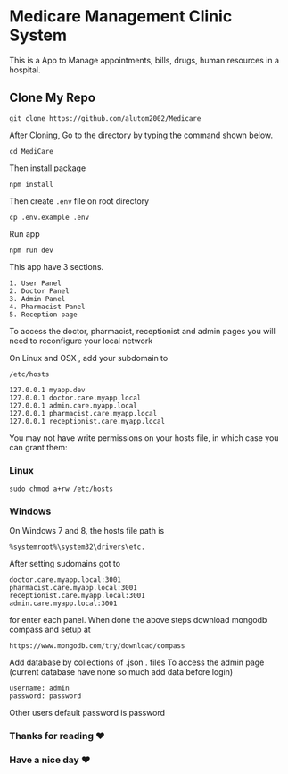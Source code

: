 # Medicare Management Clinic System

This is a App to Manage appointments, bills, drugs, human resources in a hospital. <br>

## Clone My Repo <br>

```
git clone https://github.com/alutom2002/Medicare
```

After Cloning, Go to the directory by typing the command shown below.

```
cd MediCare
```

Then install package 

```
npm install
```

Then create `.env` file on root directory

```
cp .env.example .env
```

Run app

```
npm run dev
```



This app have 3 sections. <br>

```
1. User Panel
2. Doctor Panel
3. Admin Panel
4. Pharmacist Panel
5. Reception page
```

To access the doctor, pharmacist, receptionist and admin pages you will need to reconfigure your local network

On Linux and OSX , add your subdomain to 

```
/etc/hosts
```

```
127.0.0.1 myapp.dev
127.0.0.1 doctor.care.myapp.local
127.0.0.1 admin.care.myapp.local
127.0.0.1 pharmacist.care.myapp.local
127.0.0.1 receptionist.care.myapp.local
```

You may not have write permissions on your hosts file, in which case you can grant them:

### Linux

```
sudo chmod a+rw /etc/hosts
```
### Windows

On Windows 7 and 8, the hosts file path is

```
%systemroot%\system32\drivers\etc.
```

After setting sudomains got to

```
doctor.care.myapp.local:3001
pharmacist.care.myapp.local:3001
receptionist.care.myapp.local:3001
admin.care.myapp.local:3001
```

for enter each panel.
When done the above steps download mongodb compass and setup at
```
https://www.mongodb.com/try/download/compass
```
Add database by collections of .json . files
To access the admin page 
(current database have none so much add data before login)
```
username: admin
password: password
```
Other users default password is password

### Thanks for reading :heart:
### Have a nice day :heart: